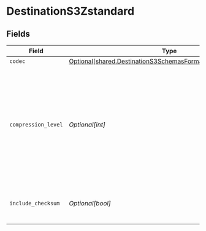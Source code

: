# DestinationS3Zstandard


## Fields

| Field                                                                                                                                                | Type                                                                                                                                                 | Required                                                                                                                                             | Description                                                                                                                                          |
| ---------------------------------------------------------------------------------------------------------------------------------------------------- | ---------------------------------------------------------------------------------------------------------------------------------------------------- | ---------------------------------------------------------------------------------------------------------------------------------------------------- | ---------------------------------------------------------------------------------------------------------------------------------------------------- |
| `codec`                                                                                                                                              | [Optional[shared.DestinationS3SchemasFormatOutputFormat1Codec]](../../models/shared/destinations3schemasformatoutputformat1codec.md)                 | :heavy_minus_sign:                                                                                                                                   | N/A                                                                                                                                                  |
| `compression_level`                                                                                                                                  | *Optional[int]*                                                                                                                                      | :heavy_minus_sign:                                                                                                                                   | Negative levels are 'fast' modes akin to lz4 or snappy, levels above 9 are generally for archival purposes, and levels above 18 use a lot of memory. |
| `include_checksum`                                                                                                                                   | *Optional[bool]*                                                                                                                                     | :heavy_minus_sign:                                                                                                                                   | If true, include a checksum with each data block.                                                                                                    |